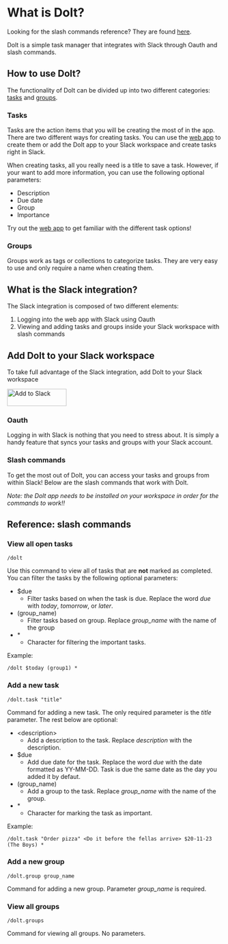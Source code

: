# What is Dolt?

Looking for the slash commands reference? They are found [here](#slash).

Dolt is a simple task manager that integrates with Slack through Oauth and slash commands.

## How to use Dolt?

The functionality of Dolt can be divided up into two different categories: [tasks](#tasks) and [groups](#groups).

### <a name="tasks"></a>Tasks

Tasks are the action items that you will be creating the most of in the app. There are two different ways for creating tasks. You can use the [web app](dolt.christopherklint.com) to create them or add the Dolt app to your Slack workspace and create tasks right in Slack.

When creating tasks, all you really need is a title to save a task. However, if your want to add more information, you can use the following optional parameters:

- Description
- Due date
- Group
- Importance

Try out the [web app](https://dolt.christopherklint.com) to get familiar with the different task options!

### <a name="groups"></a>Groups

Groups work as tags or collections to categorize tasks. They are very easy to use and only require a name when creating them.

## What is the Slack integration?

The Slack integration is composed of two different elements:

1. Logging into the web app with Slack using Oauth
2. Viewing and adding tasks and groups inside your Slack workspace with slash commands

## Add Dolt to your Slack workspace

To take full advantage of the Slack integration, add Dolt to your Slack workspace

<a href="slack/install"
        ><img
          alt="Add to Slack"
          height="40"
          width="139"
          src="https://platform.slack-edge.com/img/add_to_slack.png"
          srcset="
            https://platform.slack-edge.com/img/add_to_slack.png    1x,
            https://platform.slack-edge.com/img/add_to_slack@2x.png 2x
          "
      /></a>

### Oauth

Logging in with Slack is nothing that you need to stress about. It is simply a handy feature that syncs your tasks and groups with your Slack account.

### Slash commands

To get the most out of Dolt, you can access your tasks and groups from within Slack! Below are the slash commands that work with Dolt.

_Note: the Dolt app needs to be installed on your workspace in order for the commands to work!!_

## <a name="slash"></a>Reference: slash commands

### View all open tasks

```code
/dolt
```

Use this command to view all of tasks that are **not** marked as completed. You can filter the tasks by the following optional parameters:

- $due
  - Filter tasks based on when the task is due. Replace the word _due_ with _today_, _tomorrow_, or _later_.
- (group_name)
  - Filter tasks based on group. Replace _group_name_ with the name of the group
- \*
  - Character for filtering the important tasks.

Example:

```code
/dolt $today (group1) *
```

### Add a new task

```code
/dolt.task "title"
```

Command for adding a new task. The only required parameter is the _title_ parameter. The rest below are optional:

- \<description>
  - Add a description to the task. Replace _description_ with the description.
- $due
  - Add due date for the task. Replace the word _due_ with the date formatted as YY-MM-DD. Task is due the same date as the day you added it by defaut.
- (group_name)
  - Add a group to the task. Replace _group_name_ with the name of the group.
- \*
  - Character for marking the task as important.

Example:

```code
/dolt.task "Order pizza" <Do it before the fellas arrive> $20-11-23 (The Boys) *
```

### Add a new group

```code
/dolt.group group_name
```

Command for adding a new group. Parameter _group_name_ is required.

### View all groups

```code
/dolt.groups
```

Command for viewing all groups. No parameters.
